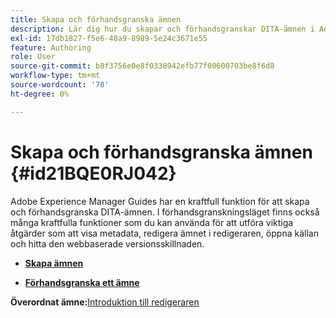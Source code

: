 ```yaml
---
title: Skapa och förhandsgranska ämnen
description: Lär dig hur du skapar och förhandsgranskar DITA-ämnen i Adobe Experience Manager Guides.
exl-id: 17db1827-f5e6-48a9-8989-5e24c3671e55
feature: Authoring
role: User
source-git-commit: b8f3756e0e8f0338942efb77f00600703be8f6d8
workflow-type: tm+mt
source-wordcount: '78'
ht-degree: 0%

---
```


# Skapa och förhandsgranska ämnen {#id21BQE0RJ042}

Adobe Experience Manager Guides har en kraftfull funktion för att skapa och förhandsgranska DITA-ämnen. I förhandsgranskningsläget finns också många kraftfulla funktioner som du kan använda för att utföra viktiga åtgärder som att visa metadata, redigera ämnet i redigeraren, öppna källan och hitta den webbaserade versionsskillnaden.

- **[Skapa ämnen](web-editor-create-topics.md)**

- **[Förhandsgranska ett ämne](web-editor-preview-topics.md)**


**Överordnat ämne:**&#x200B;[&#x200B; Introduktion till redigeraren](web-editor.md)
